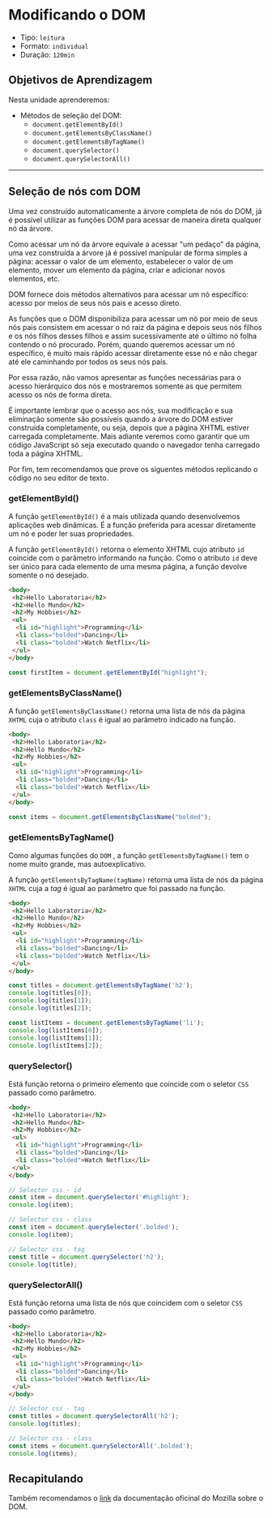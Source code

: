 # Modificando o DOM

* Tipo: `leitura`
* Formato: `individual`
* Duração: `120min`

## Objetivos de Aprendizagem

Nesta unidade aprenderemos:

* Métodos de seleção del DOM:
  - `document.getElementById()`
  - `document.getElementsByClassName()`
  - `document.getElementsByTagName()`
  - `document.querySelector()`
  - `document.querySelectorAll()`

***

## Seleção de nós com DOM

Uma vez construído automaticamente a árvore completa de nós do DOM, já é
possível utilizar as funções DOM para acessar de maneira direta qualquer nó da
árvore.

Como acessar um nó da árvore equivale a acessar "um pedaço" da página, uma vez
construída a árvore já é possível manipular de forma simples a página: acessar o
valor de um elemento, estabelecer o valor de um elemento, mover um elemento da
página, criar e adicionar novos elementos, etc.

DOM fornece dois métodos alternativos para acessar um nó específico: acesso por
meios de seus nós pais e acesso direto.

As funções que o DOM disponibiliza para acessar um nó por meio de seus nós pais
consistem em acessar o nó raiz da página e depois seus nós filhos e os nós
filhos desses filhos e assim sucessivamente até o último nó folha contendo o nó
procurado. Porém, quando queremos acessar um nó específico, é muito mais rápido
acessar diretamente esse nó e não chegar até ele caminhando por todos os seus
nós pais.

Por essa razão, não vamos apresentar as funções necessárias para o acesso
hierárquico dos nós e mostraremos somente as que permitem acesso os nós de forma
direta.

É importante lembrar que o acesso aos nós, sua modificação e sua eliminação
somente são possíveis quando a árvore do DOM estiver construída completamente,
ou seja, depois que a página XHTML estiver carregada completamente. Mais adiante
veremos como garantir que um código JavaScript só seja executado quando o
navegador tenha carregado toda a página XHTML.

Por fim, tem recomendamos que prove os siguentes métodos replicando o código no
seu editor de texto.

### **getElementById()**

A função `getElementById()` é a mais utilizada quando desenvolvemos aplicações web dinâmicas. É a função preferida para acessar diretamente um nó e poder ler suas propriedades.

A função `getElementById()` retorna o elemento XHTML cujo atributo `id` coincide com o parâmetro informando na função. Como o atributo `id` deve ser único para cada elemento de uma mesma página, a função devolve somente o nó desejado.

```html
<body>
 <h2>Hello Laboratoria</h2>
 <h2>Hello Mundo</h2>
 <h2>My Hobbies</h2>
 <ul>
  <li id="highlight">Programming</li>
  <li class="bolded">Dancing</li>
  <li class="bolded">Watch Netflix</li>
 </ul>
</body>
```

```js
const firstItem = document.getElementById("highlight");
```


<!-- TODOOOOOO -->
<!-- Continuar a tradução a partir da aqui -->

### **getElementsByClassName()**

A função `getElementsByClassName()` retorna uma lista de nós da página `XHTML` cuja o atributo `class`
é igual ao parâmetro indicado na função.

```html
<body>
 <h2>Hello Laboratoria</h2>
 <h2>Hello Mundo</h2>
 <h2>My Hobbies</h2>
 <ul>
  <li id="highlight">Programming</li>
  <li class="bolded">Dancing</li>
  <li class="bolded">Watch Netflix</li>
 </ul>
</body>
```

```js
const items = document.getElementsByClassName("bolded");
```

### **getElementsByTagName()**

Como algumas funções do `DOM` , a função `getElementsByTagName()` tem o nome muito grande,
mas autoexplicativo.

A função `getElementsByTagName(tagName)` retorna uma lista de nós da página
`XHTML` cuja a _tag_ é igual ao parâmetro que foi passado na função.

```html
<body>
 <h2>Hello Laboratoria</h2>
 <h2>Hello Mundo</h2>
 <h2>My Hobbies</h2>
 <ul>
  <li id="highlight">Programming</li>
  <li class="bolded">Dancing</li>
  <li class="bolded">Watch Netflix</li>
 </ul>
</body>
```

```js
const titles = document.getElementsByTagName('h2');
console.log(titles[0]);
console.log(titles[1]);
console.log(titles[2]);

const listItems = document.getElementsByTagName('li');
console.log(listItems[0]);
console.log(listItems[1]);
console.log(listItems[2]);

```

### **querySelector()**

Está função retorna o primeiro elemento que coincide com o seletor `CSS` passado
como parâmetro.

```html
<body>
 <h2>Hello Laboratoria</h2>
 <h2>Hello Mundo</h2>
 <h2>My Hobbies</h2>
 <ul>
  <li id="highlight">Programming</li>
  <li class="bolded">Dancing</li>
  <li class="bolded">Watch Netflix</li>
 </ul>
</body>
```

```js
// Selector css - id
const item = document.querySelector('#highlight');
console.log(item);
```

```js
// Selector css - class
const item = document.querySelector('.bolded');
console.log(item);
```

```js
// Selector css - tag
const title = document.querySelector('h2');
console.log(title);
```

### **querySelectorAll()**

Está função retorna uma lista de nós que coincidem com o seletor `CSS` passado
como parâmetro.

```html
<body>
 <h2>Hello Laboratoria</h2>
 <h2>Hello Mundo</h2>
 <h2>My Hobbies</h2>
 <ul>
  <li id="highlight">Programming</li>
  <li class="bolded">Dancing</li>
  <li class="bolded">Watch Netflix</li>
 </ul>
</body>
```

```js
// Selector css - tag
const titles = document.querySelectorAll('h2');
console.log(titles);
```

```js
// Selector css - class
const items = document.querySelectorAll('.bolded');
console.log(items);
```

## Recapitulando


<!--
TODO: traduzir vídeo

Prepara tu editor de código, replica lo que realiza Lulú en el siguiente video y
refuerza lo aprendido.

[![Métodos de Selección
DOM](https://img.youtube.com/vi/7iHu7s54vIk/0.jpg)]
(https://www.youtube.com/watch?v=7iHu7s54vIk)
-->

Também recomendamos o
[link](https://developer.mozilla.org/pt-PT/docs/Gecko_DOM_Reference/Introduction)
da documentação oficinal do Mozilla sobre o DOM.
